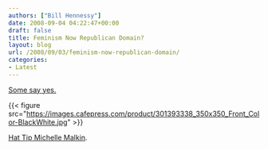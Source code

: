 ```yaml
---
authors: ["Bill Hennessy"]
date: 2008-09-04 04:22:47+00:00
draft: false
title: Feminism Now Republican Domain?
layout: blog
url: /2008/09/03/feminism-now-republican-domain/
categories:
- Latest
---
```


[Some say yes.](https://t-shirts.cafepress.com/item/i-am-sarah-palin-womens-cap-sleeve-tshirt/301393338)

{{< figure src="https://images.cafepress.com/product/301393338_350x350_Front_Color-BlackWhite.jpg" >}}


[Hat Tip Michelle Malkin](https://michellemalkin.com/2008/09/03/waking-up-the-sleeping-giant/).
